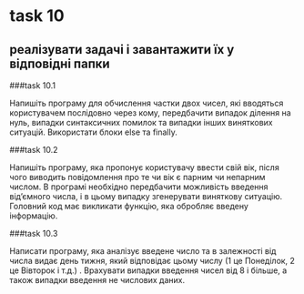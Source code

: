 # task 10

## реалізувати задачі і завантажити їх у відповідні папки

###task 10.1

Напишіть програму для обчислення частки двох чисел, які вводяться користувачем послідовно через кому, передбачити випадок ділення на нуль, випадки синтаксичних помилок та випадки інших виняткових ситуацій. Використати блоки else та finally.

###task 10.2

Напишіть програму, яка пропонує користувачу ввести свій вік, після чого виводить повідомлення про те чи вік є парним чи непарним числом. В програмі необхідно передбачити можливість введення від’ємного числа, і в цьому випадку згенерувати виняткову ситуацію. Головний код має викликати функцію, яка обробляє введену інформацію. 

###task 10.3

Написати  програму, яка аналізує введене число та в залежності від числа видає день тижня, який відповідає цьому числу (1 це Понеділок, 2 це Вівторок і т.д.) . Врахувати випадки введення чисел від 8 і більше, а також випадки введення не числових даних.
